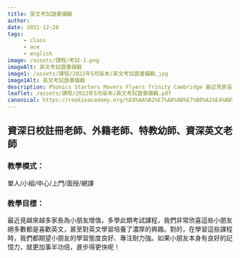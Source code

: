 ```yaml
---
title: 英文考試證書備戰
author:
date: 2021-12-28
tags: 
     - class
     - ace
     - english
image: /assets/課程/考試-1.png
imageAlt: 英文考試證書備戰
image1: /assets/課程/2022年5月版本/英文考試證書備戰.jpg
image1Alt: 英文考試證書備戰
description: Phonics Starters Movers Flyers Trinity Cambridge 最近見家長傾向為小朋友增值，為未來舖路，淘醉學習此類考試課程，我們非常欣喜這些小朋友絕多數都是喜歡英文，甚至對英文學習培養了濃厚的興趣。對的，在學習這些課程時，我們都期望小朋友的學習態度良好、專注耐力強。如果小朋友本身有良好的記憶力，就更加事半功倍，進步得更快呢！
leaflet: /assets/課程/2022年5月版本/英文考試證書備戰.pdf
canonical: https://rookieacademy.org/%E8%AA%B2%E7%A8%8B%E7%B0%A1%E4%BB%8B/%E8%8B%B1%E8%AA%9E%E8%80%83%E8%A9%A6%E8%AA%8D%E8%AD%89%E8%AA%B2%E7%A8%8B/
---
```


## 資深日校註冊老師、外籍老師、特教幼師、資深英文老師

### 教學模式：

單人/小組/中心/上門/面授/網課

### 教學目標：

最近見越來越多家長為小朋友增值，多學此類考試課程，我們非常欣喜這些小朋友絕多數都是喜歡英文，甚至對英文學習培養了濃厚的興趣。對的，在學習這些課程時，我們都期望小朋友的學習態度良好、專注耐力強。如果小朋友本身有良好的記憶力，就更加事半功倍，進步得更快呢！
